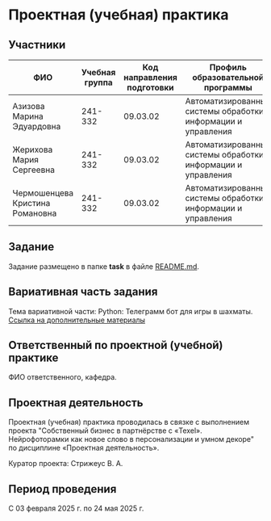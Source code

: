 # Проектная (учебная) практика

## Участники

| ФИО | Учебная группа | Код направления подготовки | Профиль образовательной программы |
|-|-|-|-|
| Азизова Марина Эдуардовна |241-332|09.03.02|Автоматизированные системы обработки информации и управления|
| Жерихова Мария Сергеевна |241-332|09.03.02|Автоматизированные системы обработки информации и управления|
| Чермошенцева Кристина Романовна |241-332|09.03.02|Автоматизированные системы обработки информации и управления|

## Задание

Задание размещено в папке **task** в файле [README.md](task/README.md).

## Вариативная часть задания
Тема вариативной части: Python: Телеграмм бот для игры в шахматы.
[Ссылка на дополнительные материалы](https://blog.skillfactory.ru/kak-sozdat-bota-v-telegram/)


## Ответственный по проектной (учебной) практике

ФИО ответственного, кафедра.

## Проектная деятельность

Проектная (учебная) практика проводилась в связке с выполнением проекта "Собственный бизнес в партнёрстве с «Texel». Нейрофоторамки как новое слово в персонализации и умном декоре" по дисциплине «Проектная деятельность».

Куратор проекта: Стрижеус В. А.

## Период проведения

С 03 февраля 2025 г. по 24 мая 2025 г.
